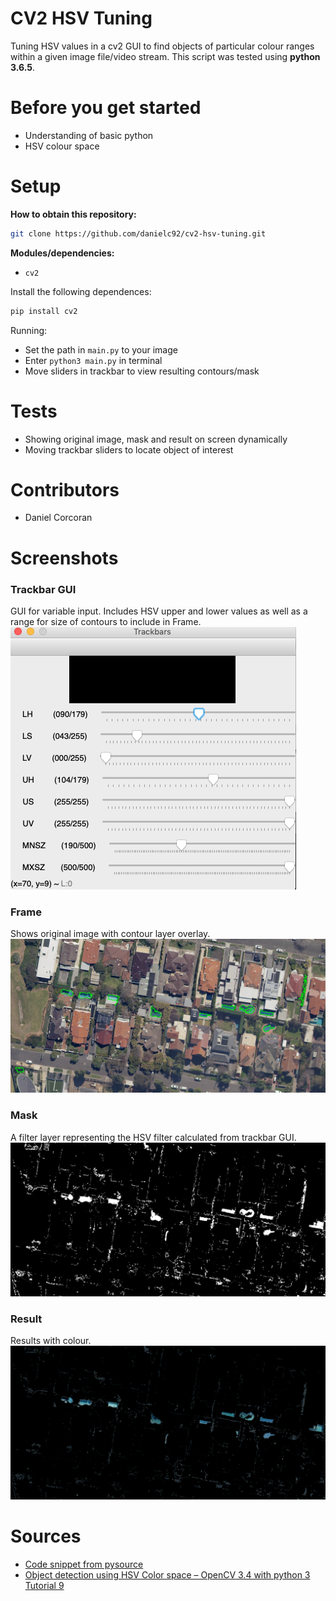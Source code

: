 # CV2 HSV Tuning
Tuning HSV values in a cv2 GUI to find objects of particular colour ranges within a given image file/video stream. This script was tested using **python 3.6.5**.

# Before you get started
- Understanding of basic python
- HSV colour space

# Setup
**How to obtain this repository:**
```sh
git clone https://github.com/danielc92/cv2-hsv-tuning.git
```
**Modules/dependencies:**
- `cv2`

Install the following dependences:
```sh
pip install cv2
```

Running:
- Set the path in `main.py` to your image
- Enter `python3 main.py` in terminal
- Move sliders in trackbar to view resulting contours/mask

# Tests
- Showing original image, mask and result on screen dynamically
- Moving trackbar sliders to locate object of interest

# Contributors
- Daniel Corcoran

# Screenshots

### Trackbar GUI
GUI for variable input. Includes HSV upper and lower values as well as a range for size of contours to include in Frame.
![](https://github.com/danielc92/cv2-hsv-tuning/blob/master/screenshots/trackbar_screenshot_01.04.2019.png)
### Frame
Shows original image with contour layer overlay.
![](https://github.com/danielc92/cv2-hsv-tuning/blob/master/screenshots/frame_screenshot__01.04.2019.png)
### Mask
A filter layer representing the HSV filter calculated from trackbar GUI.
![](https://github.com/danielc92/cv2-hsv-tuning/blob/master/screenshots/mask_screenshot_01.04.2019.png)
### Result
Results with colour.
![](https://github.com/danielc92/cv2-hsv-tuning/blob/master/screenshots/result_screenshot_01.04.2019.png)

# Sources
- [Code snippet from pysource](https://pysource.com/2018/01/31/object-detection-using-hsv-color-space-opencv-3-4-with-python-3-tutorial-9/)
- [Object detection using HSV Color space – OpenCV 3.4 with python 3 Tutorial 9](https://www.youtube.com/watch?v=SJCu1d4xakQ)
